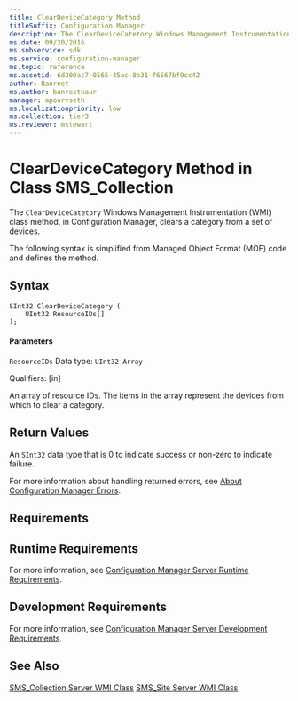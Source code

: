 ```yaml
---
title: ClearDeviceCategory Method
titleSuffix: Configuration Manager
description: The ClearDeviceCatetory Windows Management Instrumentation class method, in Configuration Manager, clears a category from a set of devices.
ms.date: 09/20/2016
ms.subservice: sdk
ms.service: configuration-manager
ms.topic: reference
ms.assetid: 6d300ac7-0565-45ac-8b31-f6567bf9cc42
author: Banreet
ms.author: banreetkaur
manager: apoorvseth
ms.localizationpriority: low
ms.collection: tier3
ms.reviewer: mstewart
---
```

# ClearDeviceCategory Method in Class SMS_Collection
The `ClearDeviceCatetory` Windows Management Instrumentation (WMI) class method, in Configuration Manager, clears a category from a set of devices.

 The following syntax is simplified from Managed Object Format (MOF) code and defines the method.

## Syntax

```
SInt32 ClearDeviceCategory (
    UInt32 ResourceIDs[]
);

```

#### Parameters
 `ResourceIDs`
 Data type: `UInt32 Array`

 Qualifiers: [in]

 An array of resource IDs. The items in the array represent the devices from which to clear a category.

## Return Values
 An `SInt32` data type that is 0 to indicate success or non-zero to indicate failure.

 For more information about handling returned errors, see [About Configuration Manager Errors](../../../../../develop/core/understand/about-configuration-manager-errors.md).

## Requirements

## Runtime Requirements
 For more information, see [Configuration Manager Server Runtime Requirements](../../../../../develop/core/reqs/server-runtime-requirements.md).

## Development Requirements
 For more information, see [Configuration Manager Server Development Requirements](../../../../../develop/core/reqs/server-development-requirements.md).

## See Also
 [SMS_Collection Server WMI Class](../../../../../develop/reference/core/clients/collections/sms_collection-server-wmi-class.md)
 [SMS_Site Server WMI Class](../../../../../develop/reference/core/servers/configure/sms_site-server-wmi-class.md)

